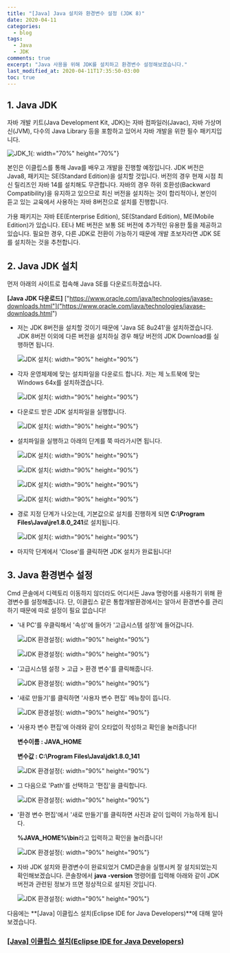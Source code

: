 ```yaml
---
title: "[Java] Java 설치와 환경변수 설정 (JDK 8)"
date: 2020-04-11
categories:
  - blog
tags:
  - Java
  - JDK
comments: true
excerpt: "Java 사용을 위해 JDK를 설치하고 환경변수 설정해보겠습니다."
last_modified_at: 2020-04-11T17:35:50-03:00
toc: true
---
```


## 1. Java JDK

자바 개발 키트(Java Development Kit, JDK)는 자바 컴파일러(Javac), 자바 가상머신(JVM), 다수의 Java Library 등을 포함하고 있어서 자바 개발을 위한 필수 패키지입니다. 

![JDK_1](/assets/images/jdk/jdk09.png){: width="70%" height="70%"}

본인은 이클립스를 통해 Java를 배우고 개발을 진행할 예정입니다. JDK 버전은 Java8, 패키지는 SE(Standard Edition)을 설치할 것입니다. 버전의 경우 현재 시점 최신 릴리즈인 자바 14를 설치해도 무관합니다. 자바의 경우 하위 호환성(Backward Compatibility)을 유지하고 있으므로 최신 버전을 설치하는 것이 합리적이나, 본인이 듣고 있는 교육에서 사용하는 자바 8버전으로 설치를 진행합니다. 

가용 패키지는 자바 EE(Enterprise Edition), SE(Standard Edition), ME(Mobile Edition)가 있습니다. EE나 ME 버전은 보통 SE 버전에 추가적인 유용한 툴을 제공하고 있습니다. 필요한 경우, 다른 JDK로 전환이 가능하기 때문에 개발 초보자라면 JDK SE를 설치하는
것을 추천합니다. 

## 2. Java JDK 설치

먼저 아래의 사이트로 접속해 Java SE를 다운로드하겠습니다. 

**[Java JDK 다운로드]**
["https://www.oracle.com/java/technologies/javase-downloads.html"]("https://www.oracle.com/java/technologies/javase-downloads.html")


- 저는 JDK 8버전을 설치할 것이기 때문에 'Java SE 8u241'을 설치하겠습니다. JDK 8버전 이외에 다른 버전을 설치하실 경우 해당 버전의 JDK Download를 실행하면 됩니다.

  ![JDK 설치](/assets/images/jdk/jdk01.png){: width="90%" height="90%"}

- 각자 운영체제에 맞는 설치파일을 다운로드 합니다. 저는 제 노트북에 맞는 Windows 64x를 설치하겠습니다. 

  ![JDK 설치](/assets/images/jdk/jdk02.png){: width="90%" height="90%"}

- 다운로드 받은 JDK 설치파일을 실행합니다. 

  ![JDK 설치](/assets/images/jdk/jdk03.png){: width="90%" height="90%"}

- 설치파일을 실행하고 아래의 단계를 쭉 따라가시면 됩니다.

  ![JDK 설치](/assets/images/jdk/jdk04.png){: width="90%" height="90%"}


  ![JDK 설치](/assets/images/jdk/jdk05.png){: width="90%" height="90%"}


  ![JDK 설치](/assets/images/jdk/jdk06.png){: width="90%" height="90%"}


  ![JDK 설치](/assets/images/jdk/jdk07.png){: width="90%" height="90%"}


- 경로 지정 단계가 나오는데, 기본값으로 설치를 진행하게 되면 **C:\Program Files\Java\jre1.8.0_241**로 설치됩니다.

  ![JDK 설치](/assets/images/jdk/jdk08.png){: width="90%" height="90%"}

- 마지막 단계에서 'Close'를 클릭하면 JDK 설치가 완료됩니다!

## 3. Java 환경변수 설정

  Cmd 콘솔에서 디렉토리 이동하지 않더라도 어디서든 Java 명령어를 사용하기 위해 환경변수를 설정해줍니다. 단, 이클립스 같은 통합개발환경에서는 알아서 환경변수를 관리하기 때문에 따로 설정이 필요 없습니다!

- '내 PC'를 우클릭해서 '속성'에 들어가 '고급시스템 설정'에 들어갑니다.

  ![JDK 환경설정](/assets/images/jdk/jdk10.png){: width="90%" height="90%"}

  ![JDK 환경설정](/assets/images/jdk/jdk11.png){: width="90%" height="90%"}


- '고급시스템 설정 > 고급 > 환경 변수'를 클릭해줍니다.

  ![JDK 환경설정](/assets/images/jdk/jdk12.png){: width="90%" height="90%"}

- '새로 만들기'를 클릭하면 '사용자 변수 편집' 메뉴창이 뜹니다.

  ![JDK 환경설정](/assets/images/jdk/jdk13.png){: width="90%" height="90%"}

- '사용자 변수 편집'에 아래와 같이 오타없이 작성하고 확인을 눌러줍니다!

  **변수이름 : JAVA_HOME**     

  **변수값   : C:\Program Files\Java\jdk1.8.0_141**

  ![JDK 환경설정](/assets/images/jdk/jdk14.png){: width="90%" height="90%"}

- 그 다음으로 'Path'를 선택하고 '편집'을 클릭합니다.

  ![JDK 환경설정](/assets/images/jdk/jdk15.png){: width="90%" height="90%"}

- '환경 변수 편집'에서 '새로 만들기'를 클릭하면 사진과 같이 입력이 가능하게 됩니다. 

   **%JAVA_HOME%\bin**라고 입력하고 확인을 눌러줍니다!

  ![JDK 환경설정](/assets/images/jdk/jdk17.png){: width="90%" height="90%"}


- 자바 JDK 설치와 환경변수이 완료되었거 CMD콘솔을 실행시켜 잘 설치되었는지 확인해보겠습니다. 콘솔창에서 **java -version** 명령어를 입력해 아래와 같이 JDK 버전과 관련된 정보가 뜨면 정상적으로 설치된 것입니다.

  ![JDK 환경설정](/assets/images/jdk/jdk16.png){: width="90%" height="90%"}


다음에는 **[Java] 이클립스 설치(Eclipse IDE for Java Developers)**에 대해 알아보겠습니다.


### **[[Java] 이클립스 설치(Eclipse IDE for Java Developers)](https://hyuntaekhong.github.io/blog/install-eclipse/)**

